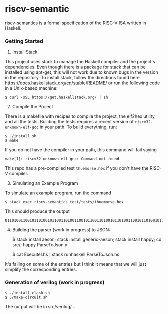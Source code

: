 # riscv-semantic

riscv-semantics is a formal specification of the RISC-V ISA written in Haskell.

### Getting Started

1. Install Stack

This project uses stack to manage the Haskell compiler and the project's dependencies.
Even though there is a package for stack that can be installed using apt-get, this will not work due to known bugs in the version in the repository.
To install stack, follow the directions found here https://docs.haskellstack.org/en/stable/README/ or run the following code in a Unix-based machine:

    $ curl -sSL https://get.haskellstack.org/ | sh

2. Compile the Project

There is a makefile with recipes to compile the project, the elf2hex utility, and all the tests.
Building the tests requires a recent version of `riscv32-unknown-elf-gcc` in your path.
To build everything, run:

    $ ./install.sh
    $ make

If you do not have the compiler in your path, this command will fail saying

    make[1]: riscv32-unknown-elf-gcc: Command not found

This repo has a pre-compiled test `thuemorse.hex` if you don't have the RISC-V compiler.

3. Simulating an Example Program

To simulate an example program, run the command

    $ stack exec riscv-semantics test/tests/thuemorse.hex

This should produce the output

    01101001100101101001011001101001100101100110100101101001100101101001011001101001011010011001011001101001100101101001011001101001


4. Building the parser (work in progress) to JSON:

   $ stack install aeson; stack install generic-aeson; stack install happy; cd src/; happy ParseToJson.y 

   $ cat ExecuteI.hs | stack runhaskell ParseToJson.hs

It's failing on some of the entries but I think it means that we will just simplify the corresponding entries.

### Generation of verilog (work in progress)

	$ ./install-clash.sh
	$ ./make-circuit.sh

The output will be in src/verilog/...
